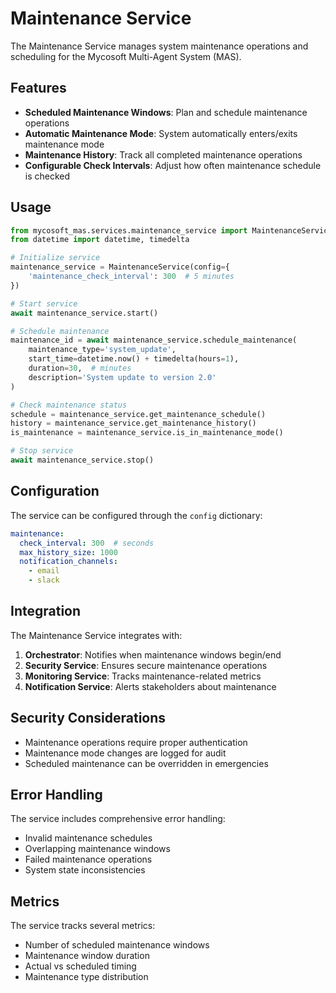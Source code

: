 # Maintenance Service

The Maintenance Service manages system maintenance operations and scheduling for the Mycosoft Multi-Agent System (MAS).

## Features

- **Scheduled Maintenance Windows**: Plan and schedule maintenance operations
- **Automatic Maintenance Mode**: System automatically enters/exits maintenance mode
- **Maintenance History**: Track all completed maintenance operations
- **Configurable Check Intervals**: Adjust how often maintenance schedule is checked

## Usage

```python
from mycosoft_mas.services.maintenance_service import MaintenanceService
from datetime import datetime, timedelta

# Initialize service
maintenance_service = MaintenanceService(config={
    'maintenance_check_interval': 300  # 5 minutes
})

# Start service
await maintenance_service.start()

# Schedule maintenance
maintenance_id = await maintenance_service.schedule_maintenance(
    maintenance_type='system_update',
    start_time=datetime.now() + timedelta(hours=1),
    duration=30,  # minutes
    description='System update to version 2.0'
)

# Check maintenance status
schedule = maintenance_service.get_maintenance_schedule()
history = maintenance_service.get_maintenance_history()
is_maintenance = maintenance_service.is_in_maintenance_mode()

# Stop service
await maintenance_service.stop()
```

## Configuration

The service can be configured through the `config` dictionary:

```yaml
maintenance:
  check_interval: 300  # seconds
  max_history_size: 1000
  notification_channels:
    - email
    - slack
```

## Integration

The Maintenance Service integrates with:

1. **Orchestrator**: Notifies when maintenance windows begin/end
2. **Security Service**: Ensures secure maintenance operations
3. **Monitoring Service**: Tracks maintenance-related metrics
4. **Notification Service**: Alerts stakeholders about maintenance

## Security Considerations

- Maintenance operations require proper authentication
- Maintenance mode changes are logged for audit
- Scheduled maintenance can be overridden in emergencies

## Error Handling

The service includes comprehensive error handling:
- Invalid maintenance schedules
- Overlapping maintenance windows
- Failed maintenance operations
- System state inconsistencies

## Metrics

The service tracks several metrics:
- Number of scheduled maintenance windows
- Maintenance window duration
- Actual vs scheduled timing
- Maintenance type distribution 